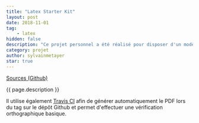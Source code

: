 ```yaml
---
title: "Latex Starter Kit"
layout: post
date: 2018-11-01
tag: 
    - latex
hidden: false
description: "Ce projet personnel a été réalisé pour disposer d'un modèle lors de la réalisation d'écrits avec LateX."
category: projet
author: sylvainmetayer
star: true
---
```


[Sources (Github)](https://github.com/sylvainmetayer/LaTeX-starterkit)

{{ page.description }}

Il utilise également [Travis CI](https://travis-ci.org/) afin de générer automatiquement le PDF lors du tag sur le dépôt Github et permet d'effectuer une vérification orthographique basique.
